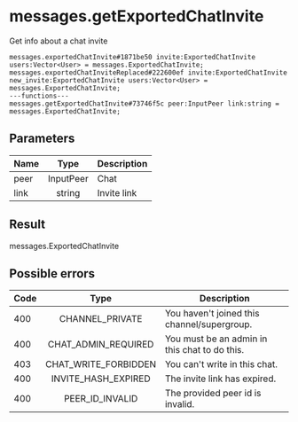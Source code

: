 # messages.getExportedChatInvite
Get info about a chat invite

```
messages.exportedChatInvite#1871be50 invite:ExportedChatInvite users:Vector<User> = messages.ExportedChatInvite;
messages.exportedChatInviteReplaced#222600ef invite:ExportedChatInvite new_invite:ExportedChatInvite users:Vector<User> = messages.ExportedChatInvite;
---functions---
messages.getExportedChatInvite#73746f5c peer:InputPeer link:string = messages.ExportedChatInvite;
```

## Parameters
| Name | Type | Description |
| ---- | :----: | ----------- |
| peer | InputPeer | Chat |
| link | string | Invite link |


## Result
messages.ExportedChatInvite

## Possible errors
| Code | Type | Description |
| ---- | :----: | ----------- |
| 400 | CHANNEL_PRIVATE | You haven't joined this channel/supergroup. |
| 400 | CHAT_ADMIN_REQUIRED | You must be an admin in this chat to do this. |
| 403 | CHAT_WRITE_FORBIDDEN | You can't write in this chat. |
| 400 | INVITE_HASH_EXPIRED | The invite link has expired. |
| 400 | PEER_ID_INVALID | The provided peer id is invalid. |

